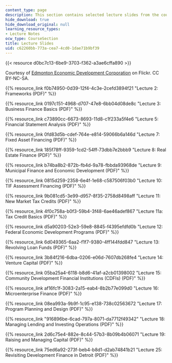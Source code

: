 ```yaml
---
content_type: page
description: This section contains selected lecture slides from the course.
hide_download: true
hide_download_original: null
learning_resource_types:
- Lecture Notes
ocw_type: CourseSection
title: Lecture Slides
uid: c62260bb-773a-cea7-4cd0-1dae71b9bf39
---
```


{{< resource d0bc7c13-6be9-3703-f362-a3ae6cffa890 >}}

Courtesy of [Edmonton Economic Development Corporation](https://flic.kr/p/e8LHRG) on Flickr. CC BY-NC-SA.

{{% resource_link f0b74950-0d39-12f4-4c3e-2cefd3894f21 "Lecture 2: Frameworks (PDF)" %}}

{{% resource_link 0197c151-4968-d707-47e8-6bb04d08de8c "Lecture 3: Business Finance Basics (PDF)" %}}

{{% resource_link c73890cc-6673-8693-11d8-c1f233a5f4e6 "Lecture 5: Financial Statement Analysis (PDF)" %}}

{{% resource_link 0fd83d5b-cdef-764e-e814-59066b6a146d "Lecture 7: Fixed Asset Financing (PDF)" %}}

{{% resource_link 185f78ff-9359-1cd2-54ff-73dbb7e2bbb9 "Lecture 8: Real Estate Finance (PDF)" %}}

{{% resource_link b74ba8b2-872b-fb4d-9a78-fbbda93968de "Lecture 9: Municipal Finance and Economic Development (PDF)" %}}

{{% resource_link 0815d259-2358-6e4f-1e68-c587506f03b0 "Lecture 10: TIF Assessment Financing (PDF)" %}}

{{% resource_link 9b081cd5-3e99-d957-8f35-2758d8498aff "Lecture 11: New Market Tax Credits (PDF)" %}}

{{% resource_link 4f0c758a-b0f3-59b4-3f48-6ae46adef867 "Lecture 11a: Tax Credit Basics (PDF)" %}}

{{% resource_link d5a90203-52e3-59e8-8845-f4395efdfd0b "Lecture 12: Federal Economic Development Programs (PDF)" %}}

{{% resource_link 6d049365-6aa2-f1f7-9380-4ff144fdd847 "Lecture 13: Revolving Loan Funds (PDF)" %}}

{{% resource_link 3b84f216-6dba-0206-e06d-7607db268fe4 "Lecture 14: Venture Capital (PDF)" %}}

{{% resource_link 05ba25a4-6118-b8d6-41af-a2cb01398002 "Lecture 15: Community Development Financial Institutions (CDFIs) (PDF)" %}}

{{% resource_link af16fc1f-3083-2a15-eab4-8b2b77e099d0 "Lecture 16: Microenterprise Finance (PDF)" %}}

{{% resource_link 08ea993a-9b9f-1c95-e138-738c02563672 "Lecture 17: Program Planning and Design (PDF)" %}}

{{% resource_link "916896be-6cad-797a-8071-da7712f49342" "Lecture 18: Managing Lending and Investing Operations (PDF)" %}}

{{% resource_link 2d6c75e4-882e-8c44-57b3-8b09b4b06071 "Lecture 19: Raising and Managing Capital (PDF)" %}}

{{% resource_link 75ed6a92-273f-beb4-b8d1-d2ab74841b21 "Lecture 25: Revisiting Development Finance in Detroit (PDF)" %}}